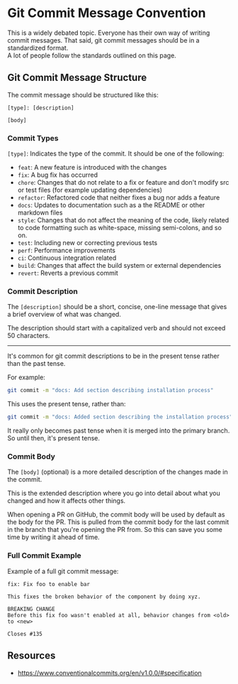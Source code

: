 # Git Commit Message Convention

This is a widely debated topic. Everyone has their own way of writing commit
messages. That said, git commit messages should be in a standardized format.  
A lot of people follow the standards outlined on this page.  

## Git Commit Message Structure

The commit message should be structured like this:
```git
[type]: [description]

[body]
```

### Commit Types

`[type]`: Indicates the type of the commit. It should be one of the following:

* `feat`: A new feature is introduced with the changes
* `fix`: A bug fix has occurred
* `chore`: Changes that do not relate to a fix or feature and don't modify src or test files (for example updating dependencies)
* `refactor`: Refactored code that neither fixes a bug nor adds a feature
* `docs`: Updates to documentation such as a the README or other markdown files
* `style`: Changes that do not affect the meaning of the code, likely related to code formatting such as white-space, missing semi-colons, and so on.
* `test`: Including new or correcting previous tests
* `perf`: Performance improvements
* `ci`: Continuous integration related
* `build`: Changes that affect the build system or external dependencies
* `revert`: Reverts a previous commit 

### Commit Description

The `[description]` should be a short, concise, one-line message that gives a brief 
overview of what was changed.  

The description should start with a capitalized verb and should not exceed 50 characters.

---

It's common for git commit descriptions to be in the present tense rather than the 
past tense.  

For example:
```bash
git commit -m "docs: Add section describing installation process"
```
This uses the present tense, rather than:
```bash
git commit -m "docs: Added section describing the installation process"
```

It really only becomes past tense when it is merged into the primary branch. So until
then, it's present tense.  


### Commit Body

The `[body]` (optional) is a more detailed description of the changes made in the commit.

This is the extended description where you go into detail about what you changed and
how it affects other things.  

When opening a PR on GitHub, the commit body will be used by default as the body for
the PR. This is pulled from the commit body for the last commit in the branch that 
you're opening the PR from. So this can save you some time by writing it ahead of 
time.  



### Full Commit Example
Example of a full git commit message:
```git
fix: Fix foo to enable bar

This fixes the broken behavior of the component by doing xyz.

BREAKING CHANGE
Before this fix foo wasn't enabled at all, behavior changes from <old> to <new>

Closes #135
```


## Resources

- <https://www.conventionalcommits.org/en/v1.0.0/#specification>

